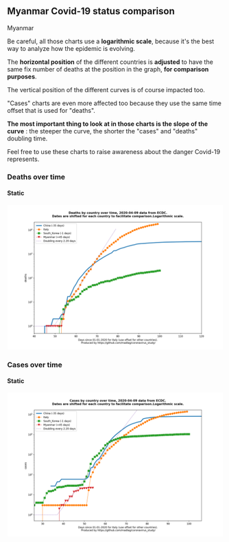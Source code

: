 ## Myanmar Covid-19 status comparison 

Myanmar



Be careful, all those charts use a **logarithmic scale**, because it's the best way to analyze how the epidemic is evolving.
 
The **horizontal position** of the different countries is **adjusted** to have the same fix number of deaths at the position in the graph, **for comparison purposes**.

The vertical position of the different curves is of course impacted too.

"Cases" charts are even more affected too because they use the same time offset that is used for "deaths".

**The most important thing to look at in those charts is the slope of the curve** : the steeper the curve, the shorter the "cases" and "deaths" doubling time.

Feel free to use these charts to raise awareness about the danger Covid-19 represents. 


 
### Deaths over time
 
#### Static
![Myanmar covid-19 deaths static chart](https://raw.githubusercontent.com/madlag/coronavirus_study/master/notebooks/graphs/2020-04-09/countries/Myanmar/2020-04-09_Myanmar_deaths.png "Myanmar covid-19 deaths static chart")   

 
### Cases over time
 
#### Static
![Myanmar covid-19 cases static chart](https://raw.githubusercontent.com/madlag/coronavirus_study/master/notebooks/graphs/2020-04-09/countries/Myanmar/2020-04-09_Myanmar_cases.png "Myanmar covid-19 cases static chart")   


